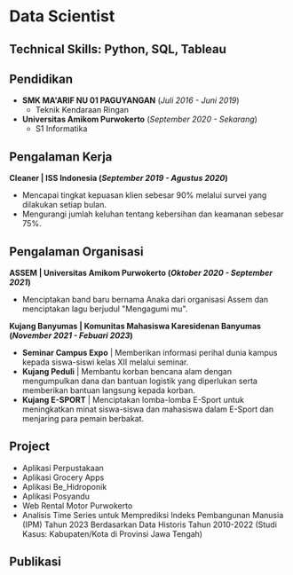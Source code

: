 # Data Scientist
## Technical Skills: Python, SQL, Tableau

## Pendidikan
- **SMK MA'ARIF NU 01 PAGUYANGAN** (_Juli 2016 - Juni 2019_)
  - Teknik Kendaraan Ringan
- **Universitas Amikom Purwokerto** (_September 2020 - Sekarang_)
  - S1 Informatika

## Pengalaman Kerja
**Cleaner | ISS Indonesia (_September 2019 - Agustus 2020_)**
- Mencapai tingkat kepuasan klien sebesar 90% melalui survei yang dilakukan setiap bulan.
- Mengurangi jumlah keluhan tentang kebersihan dan keamanan sebesar 75%.

## Pengalaman Organisasi
**ASSEM | Universitas Amikom Purwokerto (_Oktober 2020 - September 2021_)**
- Menciptakan band baru bernama Anaka dari organisasi Assem dan menciptakan lagu berjudul "Mengagumi mu".

**Kujang Banyumas | Komunitas Mahasiswa Karesidenan Banyumas (_November 2021 - Febuari 2023_)**
- **Seminar Campus Expo** | Memberikan informasi perihal dunia kampus kepada siswa-siswi kelas XII melalui seminar.
- **Kujang Peduli** | Membantu korban bencana alam dengan mengumpulkan dana dan bantuan logistik yang diperlukan serta memberikan bantuan langsung kepada korban.
- **Kujang E-SPORT** | Menciptakan lomba-lomba E-Sport untuk meningkatkan minat siswa-siswa dan mahasiswa dalam E-Sport dan menjaring para pemain berbakat.

## Project
- Aplikasi Perpustakaan
- Aplikasi Grocery Apps
- Aplikasi Be_Hidroponik
- Aplikasi Posyandu
- Web Rental Motor Purwokerto
- Analisis Time Series untuk Memprediksi Indeks Pembangunan Manusia (IPM) Tahun 2023 Berdasarkan Data Historis Tahun 2010-2022 (Studi Kasus: Kabupaten/Kota di Provinsi Jawa Tengah)

## Publikasi
